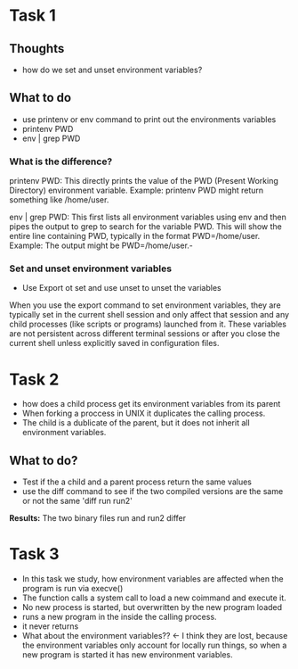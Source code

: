 
# Task 1 

## Thoughts 
- how do we set and unset environment variables?


## What to do 
- use printenv or env command to print out the environments variables
- printenv PWD
- env | grep PWD


### What is the difference? 

printenv PWD:
This directly prints the value of the PWD (Present Working Directory) environment variable.
Example: printenv PWD might return something like /home/user.

env | grep PWD:
This first lists all environment variables using env and then pipes the output to grep to search for the variable PWD.
This will show the entire line containing PWD, typically in the format PWD=/home/user.
Example: The output might be PWD=/home/user.-

### Set and unset environment variables 
- Use Export ot set and use unset to unset the variables 

When you use the export command to set environment variables, they are typically set in the current shell session and only affect that session and any child processes (like scripts or programs) launched from it. These variables are not persistent across different terminal sessions or after you close the current shell unless explicitly saved in configuration files.

# Task 2 


- how does a child process get its environment variables from its parent 
- When forking a proccess in UNIX it duplicates the calling process.
- The child is a dublicate of the parent, but it does not inherit all environment variables.

 
## What to do?
- Test if the a child and a parent process return the same values
- use the diff command to see if the two compiled versions are the same or not the same 'diff run run2'

**Results:**
The two binary files run and run2 differ

# Task 3
- In this task we study, how environment variables are affected when the program is run via execve()
- The function calls a system call to load a new coimmand and execute it.
- No new process is started, but overwritten by the new program loaded
- runs a new program in the inside the calling process. 
- it never returns
- What about the environment variables?? <- I think they are lost, because the environment variables only account for locally run things, so when a new program is started it has new environment variables.

 



